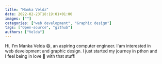 ```yaml
---
title: "Manka Velda"
date: 2022-02-23T18:19:01+01:00
images: [""]
categories: ["web development", "Graphic design"]
tags: ["Open-source", "github"]
authors: ["Velda"]
---
```

Hi, I'm Manka Velda 😄, an aspiring computer engineer. I'am interested in web development and graphic design. I just started my journey in pthon and I feel being in love 💓 with that stuff!